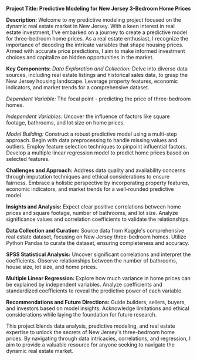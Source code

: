 **Project Title: Predictive Modeling for New Jersey 3-Bedroom Home Prices**

**Description:**
Welcome to my predictive modeling project focused on the dynamic real estate market in New Jersey. With a keen interest in real estate investment, I've embarked on a journey to create a predictive model for three-bedroom home prices. As a real estate enthusiast, I recognize the importance of decoding the intricate variables that shape housing prices. Armed with accurate price predictions, I aim to make informed investment choices and capitalize on hidden opportunities in the market.

**Key Components:**
*Data Exploration and Collection:* Delve into diverse data sources, including real estate listings and historical sales data, to grasp the New Jersey housing landscape. Leverage property features, economic indicators, and market trends for a comprehensive dataset.

*Dependent Variable:* The focal point - predicting the price of three-bedroom homes.

*Independent Variables:* Uncover the influence of factors like square footage, bathrooms, and lot size on home prices.

*Model Building:* Construct a robust predictive model using a multi-step approach. Begin with data preprocessing to handle missing values and outliers. Employ feature selection techniques to pinpoint influential factors. Develop a multiple linear regression model to predict home prices based on selected features.

**Challenges and Approach:**
Address data quality and availability concerns through imputation techniques and ethical considerations to ensure fairness. Embrace a holistic perspective by incorporating property features, economic indicators, and market trends for a well-rounded predictive model.

**Insights and Analysis:**
Expect clear positive correlations between home prices and square footage, number of bathrooms, and lot size. Analyze significance values and correlation coefficients to validate the relationships.

**Data Collection and Curation:**
Source data from Kaggle's comprehensive real estate dataset, focusing on New Jersey three-bedroom homes. Utilize Python Pandas to curate the dataset, ensuring completeness and accuracy.

**SPSS Statistical Analysis:**
Uncover significant correlations and interpret the coefficients. Observe relationships between the number of bathrooms, house size, lot size, and home prices.

**Multiple Linear Regression:**
Explore how much variance in home prices can be explained by independent variables. Analyze coefficients and standardized coefficients to reveal the predictive power of each variable.

**Recommendations and Future Directions:**
Guide builders, sellers, buyers, and investors based on model insights. Acknowledge limitations and ethical considerations while laying the foundation for future research.

This project blends data analysis, predictive modeling, and real estate expertise to unlock the secrets of New Jersey's three-bedroom home prices. By navigating through data intricacies, correlations, and regression, I aim to provide a valuable resource for anyone seeking to navigate the dynamic real estate market.
